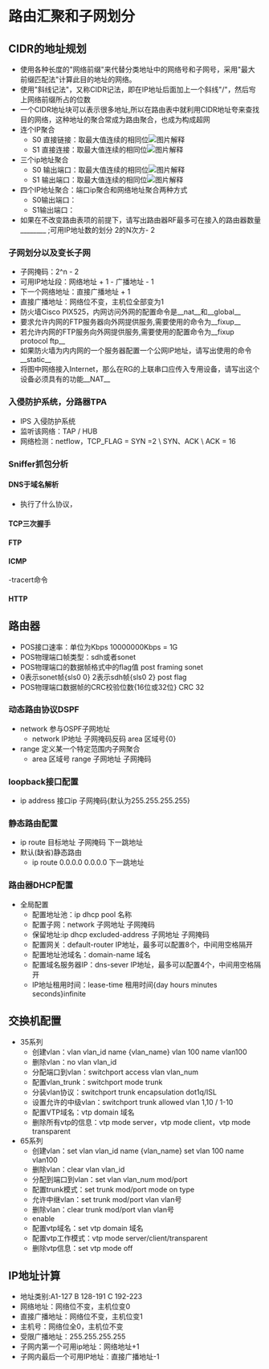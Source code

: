 # 路由汇聚和子网划分
## CIDR的地址规划
- 使用各种长度的"网络前缀"来代替分类地址中的网络号和子网号，采用"最大前缀匹配法"计算此目的地址的网络。
- 使用"斜线记法"，又称CIDR记法，即在IP地址后面加上一个斜线"/"，然后㝍上网络前缀所占的位数
- 一个CIDR地址块可以表示很多地址,所以在路由表中就利用CIDR地址夸来查找目的网络，这种地址的聚合常成为路由聚合，也成为构成超网
- 连个IP聚合
  - S0 直接链接：取最大值连续的相同位![图片解释](https://pic.imgdb.cn/item/65961661871b83018a309f33.png)
  - S1 直接连接：取最大值连续的相同位![图片解释](https://pic.imgdb.cn/item/65961705871b83018a3228a9.png)
- 三个ip地址聚合
  - S0 输出端口：取最大值连续的相同位![图片解释](https://pic.imgdb.cn/item/659619e9871b83018a38dc9c.png)
  - S1 输出端口：取最大值连续的相同位![图片解释](https://pic.imgdb.cn/item/65961705871b83018a3228a9.png)
- 四个IP地址聚合：端口ip聚合和网络地址聚合两种方式
  - S0输出端口：
  - S1输出端口：
- 如果在不改变路由表项的前提下，请写出路由器RF最多可在接入的路由器数量________ ;可用IP地址数的划分 2的N次方- 2
### 子网划分以及变长子网
- 子网掩码：2^n - 2 
- 可用IP地址段：网络地址 + 1 - 广播地址 - 1
- 下一个网络地址：直接广播地址 + 1
- 直接广播地址：网络位不变，主机位全部变为1
- 防火墙Cisco PIX525，内网访问外网的配置命令是__nat__和__global__
- 要求允许内网的FTP服务器向外网提供服务,需要使用的命令为__fixup__
- 若允许内网的FTP服务向外网提供服务,需要使用的配置命令为__fixup protocol ftp__
- 如果防火墙为内内网的一个服务器配置一个公网IP地址，请写出使用的命令__static__
- 将图中网络接入Internet，那么在RG的上联串口应传入专用设备，请写出这个设备必须具有的功能__NAT__
### 入侵防护系统，分路器TPA
- IPS 入侵防护系统
- 监听该网络：TAP / HUB 
- 网络检测：netflow，TCP_FLAG = SYN =2 \ SYN、ACK \ ACK = 16
### Sniffer抓包分析
#### DNS于域名解析
- 执行了什么协议，
#### TCP三次握手  
#### FTP
#### ICMP
-tracert命令
#### HTTP
## 路由器
- POS接口速率：单位为Kbps 10000000Kbps  = 1G
- POS物理端口帧类型：sdh或者sonet
- POS物理端口的数据帧格式中的flag值 post framing sonet
- 0表示sonet帧{sls0 0} 2表示sdh帧{sls0 2} post flag 
- POS物理端口数据帧的CRC校验位数{16位或32位} CRC 32
### 动态路由协议DSPF
- network 参与OSPF子网地址
  - network IP地址 子网掩码反码 area 区域号{0}
- range 定义某一个特定范围内子网聚合
  - area 区域号 range 子网地址 子网掩码
### loopback接口配置
- ip address 接口ip 子网掩码{默认为255.255.255.255}  
### 静态路由配置
- ip route 目标地址 子网掩码 下一跳地址
- 默认(缺省)静态路由
  - ip route 0.0.0.0 0.0.0.0 下一跳地址
### 路由器DHCP配置
- 全局配置
  - 配置地址池：ip dhcp pool 名称
  - 配置子网：network 子网地址 子网掩码
  - 保留地址:ip dhcp excluded-address 子网地址 子网掩码
  - 配置网关：default-router IP地址，最多可以配置8个，中间用空格隔开
  - 配置地址池域名：domain-name 域名
  - 配置域名服务器IP：dns-sever IP地址，最多可以配置4个，中间用空格隔开
  - IP地址租用时间：lease-time 租用时间{day hours minutes seconds}infinite
## 交换机配置
- 35系列
  - 创建vlan：vlan vlan_id name {vlan_name}  vlan 100 name vlan100
  - 删除vlan：no vlan vlan_id
  - 分配端口到vlan：switchport access vlan vlan_num
  - 配置vlan_trunk：switchport mode trunk
  - 分装vlan协议：switchport trunk encapsulation dot1q/ISL
  - 设置允许的中级vlan：switchport trunk allowed vlan 1,10 / 1-10
  - 配置VTP域名：vtp domain 域名
  - 删除所有vtp的信息：vtp mode server，vtp mode client，vtp mode transparent
- 65系列
  - 创建vlan：set vlan vlan_id name {vlan_name}  set vlan 100 name vlan100
  - 删除vlan：clear vlan vlan_id
  - 分配到端口到vlan：set vlan vlan_num mod/port
  - 配置trunk模式：set trunk mod/port mode on type
  - 允许中继vlan：set trunk mod/port vlan vlan号
  - 删除vlan：clear trunk mod/port vlan vlan号
  - enable
  - 配置vtp域名：set vtp domain 域名
  - 配置vtp工作模式：vtp mode server/client/transparent
  - 删除vtp信息：set vtp mode off
## IP地址计算
- 地址类别:A1-127 B 128-191 C 192-223
- 网络地址：网络位不变，主机位变0
- 直接广播地址：网络位不变，主机位变1
- 主机号：网络位全0，主机位不变
- 受限广播地址：255.255.255.255
- 子网内第一个可用ip地址：网络地址+1
- 子网内最后一个可用IP地址：直接广播地址-1

